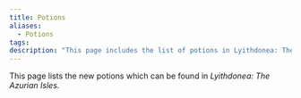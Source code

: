 ```yaml
---
title: Potions
aliases:
  - Potions
tags: 
description: "This page includes the list of potions in Lyithdonea: The Azurian Isles."
---
```

This page lists the new potions which can be found in *Lyithdonea: The Azurian Isles*.
